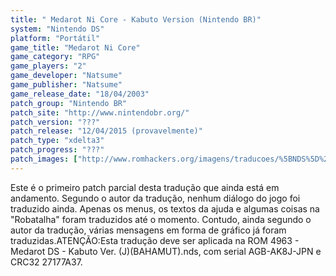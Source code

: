 ```yaml
---
title: " Medarot Ni Core - Kabuto Version (Nintendo BR)"
system: "Nintendo DS"
platform: "Portátil"
game_title: "Medarot Ni Core"
game_category: "RPG"
game_players: "2"
game_developer: "Natsume"
game_publisher: "Natsume"
game_release_date: "18/04/2003"
patch_group: "Nintendo BR"
patch_site: "http://www.nintendobr.org/"
patch_version: "???"
patch_release: "12/04/2015 (provavelmente)"
patch_type: "xdelta3"
patch_progress: "???"
patch_images: ["http://www.romhackers.org/imagens/traducoes/%5BNDS%5D%20Medarot%20DS%20-%20Kabuto%20Version%20-%20Nintendo%20BR%20-%201.jpg","http://www.romhackers.org/imagens/traducoes/%5BNDS%5D%20Medarot%20DS%20-%20Kabuto%20Version%20-%20Nintendo%20BR%20-%202.jpg","http://www.romhackers.org/imagens/traducoes/%5BNDS%5D%20Medarot%20DS%20-%20Kabuto%20Version%20-%20Nintendo%20BR%20-%203.jpg"]
---
```

Este é o primeiro patch parcial desta tradução que ainda está em andamento. Segundo o autor da tradução, nenhum diálogo do jogo foi traduzido ainda. Apenas os menus, os textos da ajuda e algumas coisas na "Robatalha" foram traduzidos até o momento. Contudo, ainda segundo o autor da tradução, várias mensagens em forma de gráfico já foram traduzidas.ATENÇÃO:Esta tradução deve ser aplicada na ROM 4963 - Medarot DS - Kabuto Ver. (J)(BAHAMUT).nds, com serial AGB-AK8J-JPN e CRC32 27177A37.